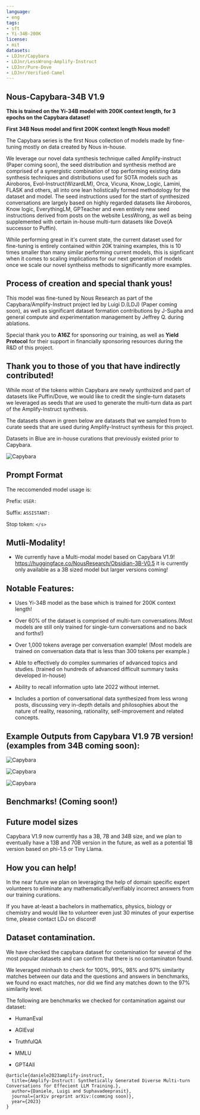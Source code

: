```yaml
---
language:
- eng
tags:
- sft
- Yi-34B-200K
license:
- mit
datasets:
- LDJnr/Capybara
- LDJnr/LessWrong-Amplify-Instruct
- LDJnr/Pure-Dove
- LDJnr/Verified-Camel
---
```


## **Nous-Capybara-34B V1.9**

**This is trained on the Yi-34B model with 200K context length, for 3 epochs on the Capybara dataset!**

**First 34B Nous model and first 200K context length Nous model!**

The Capybara series is the first Nous collection of models made by fine-tuning mostly on data created by Nous in-house. 

We leverage our novel data synthesis technique called Amplify-instruct (Paper coming soon), the seed distribution and synthesis method are comprised of a synergistic combination of top performing existing data synthesis techniques and distributions used for SOTA models such as Airoboros, Evol-Instruct(WizardLM), Orca, Vicuna, Know_Logic, Lamini, FLASK and others, all into one lean holistically formed methodology for the dataset and model. The seed instructions used for the start of synthesized conversations are largely based on highly regarded datasets like Airoboros, Know logic, EverythingLM, GPTeacher and even entirely new seed instructions derived from posts on the website LessWrong, as well as being supplemented with certain in-house multi-turn datasets like Dove(A successor to Puffin).

While performing great in it's current state, the current dataset used for fine-tuning is entirely contained within 20K training examples, this is 10 times smaller than many similar performing current models, this is signficant when it comes to scaling implications for our next generation of models once we scale our novel syntheiss methods to significantly more examples.

## Process of creation and special thank yous!

This model was fine-tuned by Nous Research as part of the Capybara/Amplify-Instruct project led by Luigi D.(LDJ) (Paper coming soon), as well as significant dataset formation contributions by J-Supha and general compute and experimentation management by Jeffrey Q. during ablations.

Special thank you to **A16Z** for sponsoring our training, as well as **Yield Protocol** for their support in financially sponsoring resources during the R&D of this project.

## Thank you to those of you that have indirectly contributed!

While most of the tokens within Capybara are newly synthsized and part of datasets like Puffin/Dove, we would like to credit the single-turn datasets we leveraged as seeds that are used to generate the multi-turn data as part of the Amplify-Instruct synthesis.

The datasets shown in green below are datasets that we sampled from to curate seeds that are used during Amplify-Instruct synthesis for this project.

Datasets in Blue are in-house curations that previously existed prior to Capybara.

![Capybara](https://i.imgur.com/yB58OoD.jpeg)


## Prompt Format

The reccomended model usage is:


Prefix: ``USER:``

Suffix: ``ASSISTANT:``

Stop token: ``</s>``


## Mutli-Modality!

 - We currently have a Multi-modal model based on Capybara V1.9! 
https://huggingface.co/NousResearch/Obsidian-3B-V0.5
it is currently only available as a 3B sized model but larger versions coming!


## Notable Features:

 - Uses Yi-34B model as the base which is trained for 200K context length!

 - Over 60% of the dataset is comprised of multi-turn conversations.(Most models are still only trained for single-turn conversations and no back and forths!)

 - Over 1,000 tokens average per conversation example! (Most models are trained on conversation data that is less than 300 tokens per example.)

 - Able to effectively do complex summaries of advanced topics and studies. (trained on hundreds of advanced difficult summary tasks developed in-house)

 - Ability to recall information upto late 2022 without internet.

 - Includes a portion of conversational data synthesized from less wrong posts, discussing very in-depth details and philosophies about the nature of reality, reasoning, rationality, self-improvement and related concepts.

## Example Outputs from Capybara V1.9 7B version! (examples from 34B coming soon):

![Capybara](https://img001.prntscr.com/file/img001/T9yYxR1xQSaK_UGdy3t2Cw.png)

![Capybara](https://img001.prntscr.com/file/img001/DQXqmKbsQQOIcgny1eoGNA.png)

![Capybara](https://img001.prntscr.com/file/img001/85X3L9ZxTsOKo3fUQ7GRVA.png)

## Benchmarks! (Coming soon!)
 

## Future model sizes

Capybara V1.9 now currently has a 3B, 7B and 34B size, and we plan to eventually have a 13B and 70B version in the future, as well as a potential 1B version based on phi-1.5 or Tiny Llama.

## How you can help!

In the near future we plan on leveraging the help of domain specific expert volunteers to eliminate any mathematically/verifiably incorrect answers from our training curations. 

If you have at-least a bachelors in mathematics, physics, biology or chemistry and would like to volunteer even just 30 minutes of your expertise time, please contact LDJ on discord!

## Dataset contamination.

We have checked the capybara dataset for contamination for several of the most popular datasets and can confirm that there is no contaminaton found.

We leveraged minhash to check for 100%, 99%, 98% and 97% similarity matches between our data and the questions and answers in benchmarks, we found no exact matches, nor did we find any matches down to the 97% similarity level.

The following are benchmarks we checked for contamination against our dataset:

- HumanEval

- AGIEval

- TruthfulQA

- MMLU

- GPT4All

```
@article{daniele2023amplify-instruct,
  title={Amplify-Instruct: Synthetically Generated Diverse Multi-turn Conversations for Effecient LLM Training.},
  author={Daniele, Luigi and Suphavadeeprasit},
  journal={arXiv preprint arXiv:(comming soon)},
  year={2023}
}
```